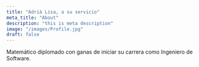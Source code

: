 ```yaml
---
title: "Adrià Lisa, a su servicio"
meta_title: "About"
description: "this is meta description"
image: "/images/Profile.jpg"
draft: false
---
```

Matemático diplomado con ganas de iniciar su carrera como Ingeniero de Software.
